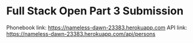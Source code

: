 # Full Stack Open Part 3 Submission

Phonebook link: <https://nameless-dawn-23383.herokuapp.com>
API link: <https://nameless-dawn-23383.herokuapp.com/api/persons>